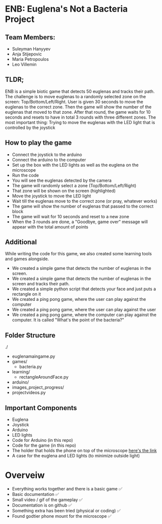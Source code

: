 # ENB: Euglena's Not a Bacteria Project

## Team Members:
- Suleyman Hanyyev
- Anja Stijepovic
- Maria Petropoulos
- Leo Villemin

## TLDR;
ENB is a simple biotic game that detects 50 euglenas and tracks their path. The challenge is to move euglenas to a randomly selected zone on the screen:
Top/Bottom/Left/Right.
User is given 30 seconds to move the euglenas to the correct zone.
Then the game will show the number of the euglenas that moved to that zone.
After that round, the game waits for 10 seconds and resets to have in total 3 rounds with three different zones.
The most important thing: Trying to move the euglenas with the LED light that is controlled by the joystick

## How to play the game
- Connect the joystick to the arduino
- Connect the arduino to the computer
- Set up the box with the LED lights as well as the euglena on the microscope
- Run the code
- You will see the euglenas detected by the camera
- The game will randomly select a zone (Top/Bottom/Left/Right)
- That zone will be shown on the screen (highlighted)
- Move the joystick to move the LED light
- Wait till the euglenas move to the correct zone (or pray, whatever works)
- The game will show the number of euglenas that passed to the correct block
- The game will wait for 10 seconds and reset to a new zone
- When the 3 rounds are done, a "Goodbye, game over" message will appear with the total amount of points

## Additional
While writing the code for this game, we also created some learning tools and games alongside.
- We created a simple game that detects the number of euglenas in the screen.
- We created a simple game that detects the number of euglenas in the screen and tracks their path.
- We created a simple python script that detects your face and just puts a rectangle on it
- We created a ping pong game, where the user can play against the computer
- We created a ping pong game, where the user can play against the user
- We created a ping pong game, where the computer can play against the computer. It is called "What's the point of the bacteria?"

## Folder Structure
./
 - euglenamaingame.py
 - games/
    - bacteria.py
 - learning/
    - rectangleAroundFace.py
 - arduino/
 - images_project_progress/
 - projectvideos.py

## Important Components
- Euglena
- Joystick
- Arduino
- LED lights
- Code for Arduino (in this repo)
- Code for the game (in this repo)
- The holder that holds the phone on top of the microscope [here's the link](https://www.thingiverse.com/thing:3384088)
- A case for the euglena and LED lights (to minimize outside light)


# Overveiw
- Everything works together and there is a basic game  ✅
- Basic documentation ✅
- Small video / gif of the gameplay ✅
- Documentation is on github ✅
- Something extra has been tried  (physical or coding) ✅
- Found godtier phone mount for the microscope ✅
